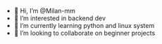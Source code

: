 - 👋 Hi, I’m @Milan-mm
- 👀 I’m interested in backend dev
- 🌱 I’m currently learning python and linux system
- 💞️ I’m looking to collaborate on beginner projects

<!---
Milan-mm/Milan-mm is a ✨ special ✨ repository because its `README.md` (this file) appears on your GitHub profile.
You can click the Preview link to take a look at your changes.
--->
